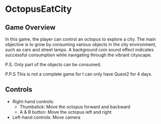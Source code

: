 # OctopusEatCity

## Game Overview

In this game, the player can control an octopus to explore a city. The main objective is to grow by consuming various objects in the city environment, such as cars and street lamps. A background coin sound effect indicates successful consumption while navigating through the vibrant cityscape.

P.S.  Only part of the objects can be consumed. 

P.P.S This is not a complete game for I can only have Quest2 for 4 days.

## Controls

- Right-hand controls:
  - Thumbstick: Move the octopus forward and backward
  - A & B button: Move the octopus left and right
- Left-hand controls: Move camera


